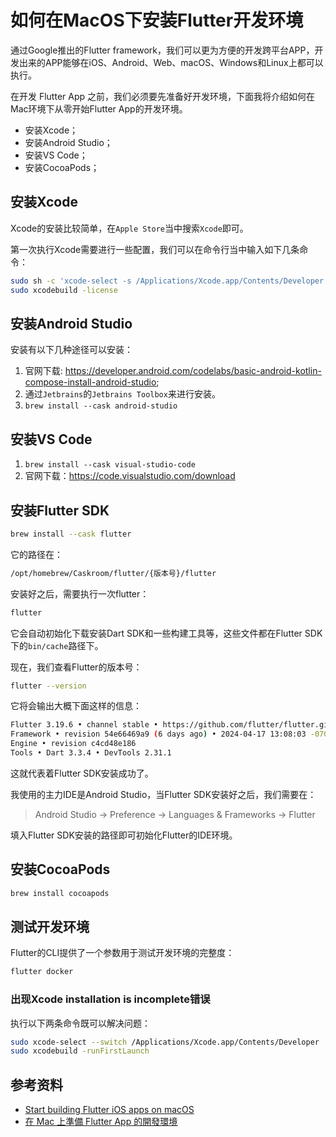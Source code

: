 # 如何在MacOS下安装Flutter开发环境

通过Google推出的Flutter framework，我们可以更为方便的开发跨平台APP，开发出来的APP能够在iOS、Android、Web、macOS、Windows和Linux上都可以执行。

在开发 Flutter App 之前，我们必须要先准备好开发环境，下面我将介绍如何在Mac环境下从零开始Flutter App的开发环境。

- 安装Xcode；
- 安装Android Studio；
- 安装VS Code；
- 安装CocoaPods；

## 安装Xcode

Xcode的安装比较简单，在`Apple Store`当中搜索`Xcode`即可。

第一次执行Xcode需要进行一些配置，我们可以在命令行当中输入如下几条命令：

```bash
sudo sh -c 'xcode-select -s /Applications/Xcode.app/Contents/Developer && xcodebuild -runFirstLaunch'
sudo xcodebuild -license
```

## 安装Android Studio

安装有以下几种途径可以安装：

1. 官网下载: <https://developer.android.com/codelabs/basic-android-kotlin-compose-install-android-studio>;
2. 通过`Jetbrains`的`Jetbrains Toolbox`来进行安装。
3. `brew install --cask android-studio`

## 安装VS Code

1. `brew install --cask visual-studio-code`
2. 官网下载：<https://code.visualstudio.com/download>

## 安装Flutter SDK

```bash
brew install --cask flutter
```

它的路径在：

```bash
/opt/homebrew/Caskroom/flutter/{版本号}/flutter
```

安装好之后，需要执行一次flutter：

```bash
flutter
```

它会自动初始化下载安装Dart SDK和一些构建工具等，这些文件都在Flutter SDK下的`bin/cache`路径下。

现在，我们查看Flutter的版本号：

```bash
flutter --version
```

它将会输出大概下面这样的信息：

```bash
Flutter 3.19.6 • channel stable • https://github.com/flutter/flutter.git
Framework • revision 54e66469a9 (6 days ago) • 2024-04-17 13:08:03 -0700
Engine • revision c4cd48e186
Tools • Dart 3.3.4 • DevTools 2.31.1
```

这就代表着Flutter SDK安装成功了。

我使用的主力IDE是Android Studio，当Flutter SDK安装好之后，我们需要在：

> Android Studio -> Preference -> Languages & Frameworks -> Flutter

填入Flutter SDK安装的路径即可初始化Flutter的IDE环境。

## 安装CocoaPods

```bash
brew install cocoapods
```

## 测试开发环境

Flutter的CLI提供了一个参数用于测试开发环境的完整度：

```bash
flutter docker
```

### 出现Xcode installation is incomplete错误

执行以下两条命令既可以解决问题：

```bash
sudo xcode-select --switch /Applications/Xcode.app/Contents/Developer
sudo xcodebuild -runFirstLaunch
```

## 参考资料

- [Start building Flutter iOS apps on macOS](https://docs.flutter.dev/get-started/install/macos/mobile-ios)
- [在 Mac 上準備 Flutter App 的開發環境](https://medium.com/%E5%BD%BC%E5%BE%97%E6%BD%98%E7%9A%84-flutter-app-%E9%96%8B%E7%99%BC%E5%95%8F%E9%A1%8C%E8%A7%A3%E7%AD%94%E9%9B%86/%E5%9C%A8-mac-%E4%B8%8A%E6%BA%96%E5%82%99-flutter-app-%E7%9A%84%E9%96%8B%E7%99%BC%E7%92%B0%E5%A2%83-3ccebbd3a0bd)
